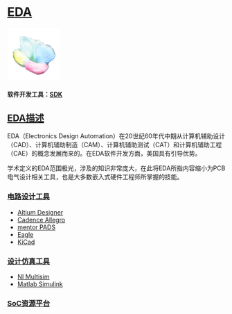 ﻿# [EDA](https://github.com/sochub/EDA)

[![sites](SoC/SoC.png)](http://www.qitas.cn) 

#### 软件开发工具：[SDK](https://github.com/sochub/SDK)

## [EDA描述](https://github.com/sochub/EDA/wiki) 

EDA（Electronics Design Automation）在20世纪60年代中期从计算机辅助设计（CAD）、计算机辅助制造（CAM）、计算机辅助测试（CAT）和计算机辅助工程（CAE）的概念发展而来的。在EDA软件开发方面，美国具有引导优势。

学术定义的EDA范围极光，涉及的知识非常庞大，在此将EDA所指内容缩小为PCB电气设计相关工具，也是大多数嵌入式硬件工程师所掌握的技能。

### [电路设计工具](https://github.com/sochub/EDA)  

* [Altium Designer](https://github.com/sochub/Altium) 
* [Cadence Allegro](https://github.com/sochub/Cadence) 
* [mentor PADS](https://github.com/sochub/PADS) 
* [Eagle](https://github.com/sochub/Eagle) 
* [KiCad](https://github.com/sochub/KiCad) 


### [设计仿真工具](https://github.com/sochub/EDA)  

* [NI Multisim](https://github.com/sochub/Multisim) 
* [Matlab Simulink](https://github.com/sochub/Simulink) 

###  [SoC资源平台](https://github.com/sochub)

